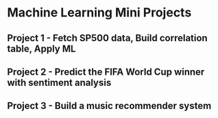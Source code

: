 # Machine Learning Mini Projects
## Project 1 - Fetch SP500 data, Build correlation table, Apply ML
## Project 2 - Predict the FIFA World Cup winner with sentiment analysis
## Project 3 - Build a music recommender system
